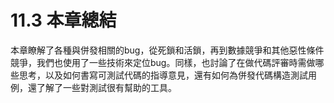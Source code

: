 # 11.3 本章總結

本章瞭解了各種與併發相關的bug，從死鎖和活鎖，再到數據競爭和其他惡性條件競爭，我們也使用了一些技術來定位bug。同樣，也討論了在做代碼評審時需做哪些思考，以及如何書寫可測試代碼的指導意見，還有如何為併發代碼構造測試用例，還了解了一些對測試很有幫助的工具。